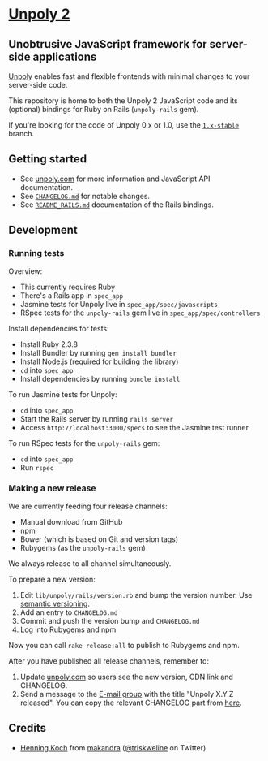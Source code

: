 [Unpoly 2](https://unpoly.com)
======

Unobtrusive JavaScript framework for server-side applications
-------------------------------------------------------------

[Unpoly](https://unpoly.com) enables fast and flexible frontends with minimal changes to your server-side code.

This repository is home to both the Unpoly 2 JavaScript code and its (optional) bindings for Ruby on Rails (`unpoly-rails` gem).

If you're looking for the code of Unpoly 0.x or 1.0, use the [`1.x-stable`](https://github.com/unpoly/unpoly/tree/1.x-stable) branch.


Getting started
---------------

- See [unpoly.com](https://unpoly.com) for more information and JavaScript API documentation.
- See [`CHANGELOG.md`](https://github.com/unpoly/unpoly/blob/master/CHANGELOG.md) for notable changes.
- See [`README_RAILS.md`](https://github.com/unpoly/unpoly/blob/master/README_RAILS.md) documentation of the Rails bindings.


Development
-----------

### Running tests

Overview:

- This currently requires Ruby
- There's a Rails app in `spec_app`
- Jasmine tests for Unpoly live in `spec_app/spec/javascripts`
- RSpec tests for the `unpoly-rails` gem live in `spec_app/spec/controllers`

Install dependencies for tests:

- Install Ruby 2.3.8
- Install Bundler by running `gem install bundler`
- Install Node.js (required for building the library)
- `cd` into `spec_app`
- Install dependencies by running `bundle install`

To run Jasmine tests for Unpoly:

- `cd` into `spec_app`
- Start the Rails server by running `rails server`
- Access `http://localhost:3000/specs` to see the Jasmine test runner

To run RSpec tests for the `unpoly-rails` gem:

- `cd` into `spec_app`
- Run `rspec`


### Making a new release

We are currently feeding four release channels:

- Manual download from GitHub
- npm
- Bower (which is based on Git and version tags)
- Rubygems (as the `unpoly-rails` gem)

We always release to all channel simultaneously.

To prepare a new version:

1. Edit `lib/unpoly/rails/version.rb` and bump the version number. Use [semantic versioning](http://semver.org/).
2. Add an entry to `CHANGELOG.md`
3. Commit and push the version bump and `CHANGELOG.md`
4. Log into Rubygems and npm

Now you can call `rake release:all` to publish to Rubygems and npm.

After you have published all release channels, remember to:

1. Update [unpoly.com](https://unpoly.com/) so users see the new version, CDN link and CHANGELOG.
2. Send a message to the [E-mail group](https://groups.google.com/group/unpoly) with the title "Unpoly X.Y.Z released". You can copy the relevant CHANGELOG part from [here](http://localhost:4567/changes_google_groups).


Credits
-------

- [Henning Koch](mailto:henning.koch@makandra.de) from [makandra](http://www.makandra.com) ([@triskweline](https://twitter.com/triskweline) on Twitter)

